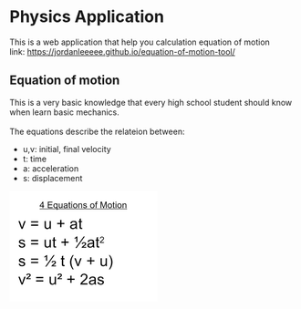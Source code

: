 # Physics Application
This is a web application that help you calculation equation of motion
<br>link: https://jordanleeeee.github.io/equation-of-motion-tool/</br>


## Equation of motion
This is a very basic knowledge that every high school student should know when learn basic mechanics.
<br/><br/>
The equations describe the relateion between:
- u,v: initial, final velocity
- t: time 
- a: acceleration
- s: displacement

![alt text](equation.png)